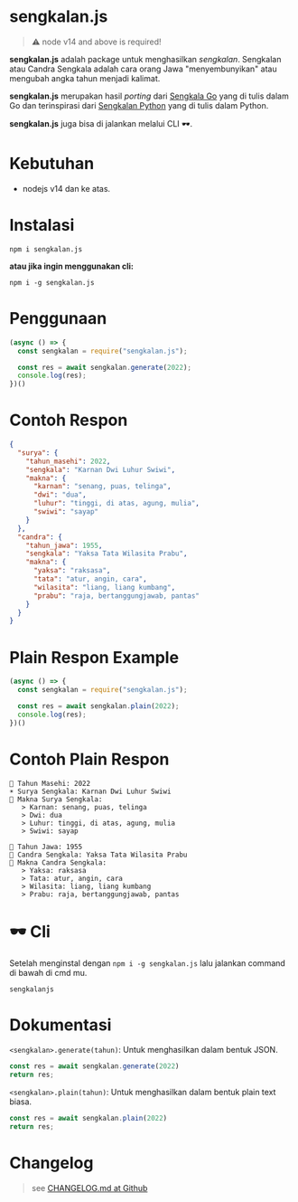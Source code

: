 # sengkalan.js
> ⚠️ node v14 and above is required!

**sengkalan.js** adalah package untuk menghasilkan _sengkalan_. Sengkalan atau Candra Sengkala adalah cara orang Jawa "menyembunyikan" atau mengubah angka tahun menjadi kalimat.

**sengkalan.js** merupakan hasil _porting_ dari [Sengkala Go](https://github.com/matriphe/sengkala) yang di tulis dalam Go dan terinspirasi dari [Sengkalan Python](https://github.com/lantip/sengkalan/) yang di tulis dalam Python.

**sengkalan.js** juga bisa di jalankan melalui CLI 🕶️.

# Kebutuhan
- nodejs v14 dan ke atas.

# Instalasi
```cli
npm i sengkalan.js
```

**atau jika ingin menggunakan cli:**

```cli
npm i -g sengkalan.js
```

# Penggunaan
```js
(async () => {
  const sengkalan = require("sengkalan.js");

  const res = await sengkalan.generate(2022);
  console.log(res);
})()
```

# Contoh Respon
```json
{
  "surya": {
    "tahun_masehi": 2022,
    "sengkala": "Karnan Dwi Luhur Swiwi",
    "makna": {
      "karnan": "senang, puas, telinga",
      "dwi": "dua",
      "luhur": "tinggi, di atas, agung, mulia",
      "swiwi": "sayap"
    }
  },
  "candra": {
    "tahun_jawa": 1955,
    "sengkala": "Yaksa Tata Wilasita Prabu",
    "makna": {
      "yaksa": "raksasa",
      "tata": "atur, angin, cara",
      "wilasita": "liang, liang kumbang",
      "prabu": "raja, bertanggungjawab, pantas"
    }
  }
}
```

# Plain Respon Example
```js
(async () => {
  const sengkalan = require("sengkalan.js");

  const res = await sengkalan.plain(2022);
  console.log(res);
})()
```

# Contoh Plain Respon
```cli
📅 Tahun Masehi: 2022
☀ Surya Sengkala: Karnan Dwi Luhur Swiwi
📜 Makna Surya Sengkala:
   > Karnan: senang, puas, telinga
   > Dwi: dua
   > Luhur: tinggi, di atas, agung, mulia
   > Swiwi: sayap

📅 Tahun Jawa: 1955
🌙 Candra Sengkala: Yaksa Tata Wilasita Prabu
📜 Makna Candra Sengkala:
   > Yaksa: raksasa
   > Tata: atur, angin, cara
   > Wilasita: liang, liang kumbang
   > Prabu: raja, bertanggungjawab, pantas
```

# 🕶️ Cli
Setelah menginstal dengan `npm i -g sengkalan.js` lalu jalankan command di bawah di cmd mu.

```cli
sengkalanjs
```

# Dokumentasi
`<sengkalan>.generate(tahun)`: Untuk menghasilkan dalam bentuk JSON.

```js
const res = await sengkalan.generate(2022)
return res;
```

`<sengkalan>.plain(tahun)`: Untuk menghasilkan dalam bentuk plain text biasa.
```js
const res = await sengkalan.plain(2022)
return res;
```

# Changelog
> see [CHANGELOG.md at Github](https://github.com/JastinXyz/sengkalan.js/blob/main/CHANGELOG.md)
